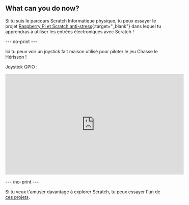 ## What can you do now?

Si tu suis le parcours Scratch Informatique physique, tu peux essayer le projet [Raspberry Pi et Scratch anti-stress](https://projects.raspberrypi.org/en/projects/rpi-stress-buster-with-scratch){:target="_blank"} dans lequel tu apprendras à utiliser les entrées électroniques avec Scratch !

--- no-print ---

Ici tu peux voir un joystick fait maison utilisé pour piloter le jeu Chasse le Hérisson !

Joystick GPIO :
<iframe width="560" height="315" src="https://youtu.be/rZf6Y4S_XqU" title="Lecteur vidéo YouTube" frameborder="0" allow="accelerometer; autoplay; clipboard-write; encrypted-media; gyroscope; picture-in-picture" allowfullscreen></iframe>

--- /no-print ---

Si tu veux t'amuser davantage à explorer Scratch, tu peux essayer l'un de [ces projets](https://projects.raspberrypi.org/en/projects?software%5B%5D=scratch&curriculum%5B%5D=%201).
